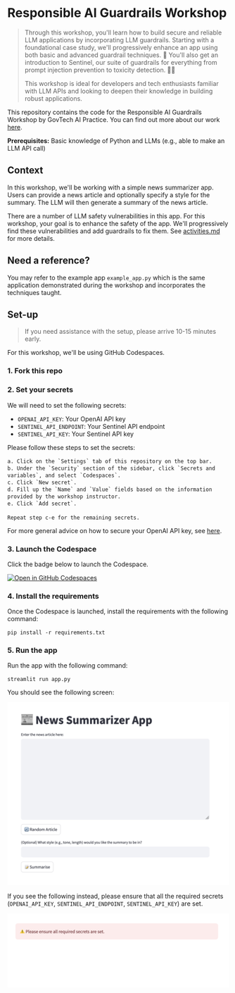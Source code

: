 # Responsible AI Guardrails Workshop

> Through this workshop, you'll learn how to build secure and reliable LLM applications by incorporating LLM guardrails. Starting with a foundational case study, we'll progressively enhance an app using both basic and advanced guardrail techniques. 🔐 You'll also get an introduction to Sentinel, our suite of guardrails for everything from prompt injection prevention to toxicity detection. 👩‍💻 
>
> This workshop is ideal for developers and tech enthusiasts familiar with LLM APIs and looking to deepen their knowledge in building robust applications.

This repository contains the code for the Responsible AI Guardrails Workshop by GovTech AI Practice. You can find out more about our work [here](https://medium.com/dsaid-govtech).

**Prerequisites:** Basic knowledge of Python and LLMs (e.g., able to make an LLM API call)

## Context
In this workshop, we'll be working with a simple news summarizer app. Users can provide a news article and optionally specify a style for the summary. The LLM will then generate a summary of the news article.

There are a number of LLM safety vulnerabilities in this app. For this workshop, your goal is to enhance the safety of the app. We'll progressively find these vulnerabilities and add guardrails to fix them. See [activities.md](./activities.md) for more details.

## Need a reference?
You may refer to the example app `example_app.py` which is the same application demonstrated during the workshop and incorporates the techniques taught.

## Set-up

> If you need assistance with the setup, please arrive 10-15 minutes early.

For this workshop, we'll be using GitHub Codespaces.

### 1. Fork this repo

### 2. Set your secrets

We will need to set the following secrets:

- `OPENAI_API_KEY`: Your OpenAI API key
- `SENTINEL_API_ENDPOINT`: Your Sentinel API endpoint
- `SENTINEL_API_KEY`: Your Sentinel API key

Please follow these steps to set the secrets:

```
a. Click on the `Settings` tab of this repository on the top bar.
b. Under the `Security` section of the sidebar, click `Secrets and variables`, and select `Codespaces`.
c. Click `New secret`.
d. Fill up the `Name` and `Value` fields based on the information provided by the workshop instructor.
e. Click `Add secret`.

Repeat step c-e for the remaining secrets.
```

For more general advice on how to secure your OpenAI API key, see [here](https://help.openai.com/en/articles/5112595-best-practices-for-api-key-safety).

### 3. Launch the Codespace

Click the badge below to launch the Codespace.

[![Open in GitHub Codespaces](https://github.com/codespaces/badge.svg)](https://github.com/codespaces/new?repo={owner}/{repo})

### 4. Install the requirements

Once the Codespace is launched, install the requirements with the following command:

```
pip install -r requirements.txt
```

### 5. Run the app

Run the app with the following command:
```
streamlit run app.py
```

You should see the following screen:

![App screenshot](./images/app_screenshot.png)

If you see the following instead, please ensure that all the required secrets (`OPENAI_API_KEY`, `SENTINEL_API_ENDPOINT`, `SENTINEL_API_KEY`) are set.

![Missing secrets](./images/missing_secrets.png)